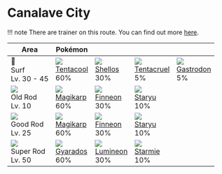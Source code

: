 # Canalave City

!!! note
    There are trainer on this route. You can find out more [here](../../trainer_changes/canalave_city/).


Area                                  | Pokémon                          | &nbsp;                          | &nbsp;                           | &nbsp;                          | 
---                                   | ---                              | ---                             | ---                              | ---                             | 
🌊<br>Surf<br>Lv. 30 - 45              | ![][072]<br> [Tentacool]<br> 60% | ![][422]<br> [Shellos]<br> 30%  | ![][073]<br> [Tentacruel]<br> 5% | ![][423]<br> [Gastrodon]<br> 5% | 
![][old-rod]<br>Old Rod<br>Lv. 10     | ![][129]<br> [Magikarp]<br> 60%  | ![][456]<br> [Finneon]<br> 30%  | ![][120]<br> [Staryu]<br> 10%    | &nbsp;                          | 
![][good-rod]<br>Good Rod<br>Lv. 25   | ![][129]<br> [Magikarp]<br> 60%  | ![][456]<br> [Finneon]<br> 30%  | ![][120]<br> [Staryu]<br> 10%    | &nbsp;                          | 
![][super-rod]<br>Super Rod<br>Lv. 50 | ![][130]<br> [Gyarados]<br> 60%  | ![][457]<br> [Lumineon]<br> 30% | ![][121]<br> [Starmie]<br> 10%   | &nbsp;                          | 

[Tentacool]: ../../pokemon_changes/072/
[Tentacruel]: ../../pokemon_changes/073/
[Staryu]: ../../pokemon_changes/120/
[Starmie]: ../../pokemon_changes/121/
[Magikarp]: ../../pokemon_changes/129/
[Gyarados]: ../../pokemon_changes/130/
[Shellos]: ../../pokemon_changes/422/
[Gastrodon]: ../../pokemon_changes/423/
[Finneon]: ../../pokemon_changes/456/
[Lumineon]: ../../pokemon_changes/457/
[good-rod]: ../img/items/good-rod.png
[old-rod]: ../img/items/old-rod.png
[super-rod]: ../img/items/super-rod.png
[072]: ../img/pokemon/072.png
[073]: ../img/pokemon/073.png
[120]: ../img/pokemon/120.png
[121]: ../img/pokemon/121.png
[129]: ../img/pokemon/129.png
[130]: ../img/pokemon/130.png
[422]: ../img/pokemon/422.png
[423]: ../img/pokemon/423.png
[456]: ../img/pokemon/456.png
[457]: ../img/pokemon/457.png
